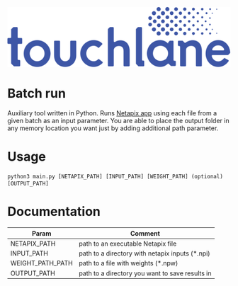 ![LOGO](https://github.com/touchlane/NetapixTools/blob/master/Assets/logo.svg)

# Batch run
Auxiliary tool written in Python. Runs [Netapix app](https://github.com/touchlane/Netapix) using each file from a given batch as an input parameter. You are able to place the output folder in any memory location you want just by adding additional path parameter.

# Usage
```
python3 main.py [NETAPIX_PATH] [INPUT_PATH] [WEIGHT_PATH] (optional)[OUTPUT_PATH]
```

# Documentation

| Param | Comment |
| ------------- | ------------- |
| NETAPIX_PATH | path to an executable Netapix file|
| INPUT_PATH | path to a directory with netapix inputs (\*.npi)|
| WEIGHT_PATH_PATH | path to a file with weights (\*.npw)|
| OUTPUT_PATH | path to a directory you want to save results in |
